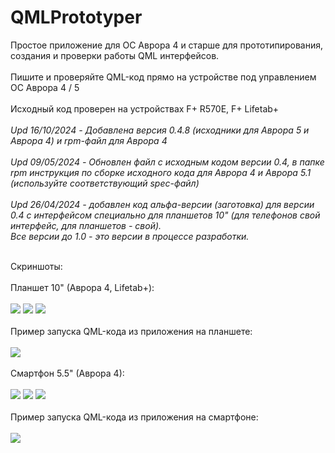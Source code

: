 # QMLPrototyper

Простое приложение для ОС Аврора 4 и старше для прототипирования, создания и проверки работы QML интерфейсов.
<br><br>
Пишите и проверяйте QML-код прямо на устройстве под управлением ОС Аврора 4 / 5
<br><br>
Исходный код проверен на устройствах F+ R570E, F+ Lifetab+
<br><br>
<i>Upd 16/10/2024 - Добавлена версия 0.4.8 (исходники для Аврора 5 и Аврора 4) и rpm-файл для Аврора 4</i><br><br>
<i>Upd 09/05/2024 - Обновлен файл с исходным кодом версии 0.4, в папке rpm инструкция по сборке исходного кода для Аврора 4 и Аврора 5.1 (используйте соответствующий spec-файл)</i><br><br>
<i>Upd 26/04/2024 - добавлен код альфа-версии (заготовка) для версии 0.4 с интерфейсом специально для планшетов 10" (для телефонов свой интерфейс, для планшетов - свой).<br>
Все версии до 1.0 - это версии в процессе разработки.
</i>
<br><br>

Скриншоты:<br><br>
Планшет 10" (Аврора 4, Lifetab+):<br><br>
<img src="https://github.com/mastercond-comp/QMLPrototyper/blob/main/lifetab-v4-1.png?raw=true">
<img src="https://github.com/mastercond-comp/QMLPrototyper/blob/main/lifetab-v4-2.png?raw=true">
<img src="https://github.com/mastercond-comp/QMLPrototyper/blob/main/lifetab-v4-3.png?raw=true">
<br><br>Пример запуска QML-кода из приложения на планшете:<br><br>
<img src="https://github.com/mastercond-comp/QMLPrototyper/blob/main/lifetab-v4-4.png?raw=true">
<br><br>
Смартфон 5.5" (Аврора 4):<br><br>
<img src="https://github.com/mastercond-comp/QMLPrototyper/blob/main/r570e-v4-1.png?raw=true">
<img src="https://github.com/mastercond-comp/QMLPrototyper/blob/main/r570e-v4-2.png?raw=true">
<img src="https://github.com/mastercond-comp/QMLPrototyper/blob/main/r570e-v4-3.png?raw=true">
<br><br>Пример запуска QML-кода из приложения на смартфоне:<br><br>
<img src="https://github.com/mastercond-comp/QMLPrototyper/blob/main/r570e-v4-4.png?raw=true">
<br><br>
